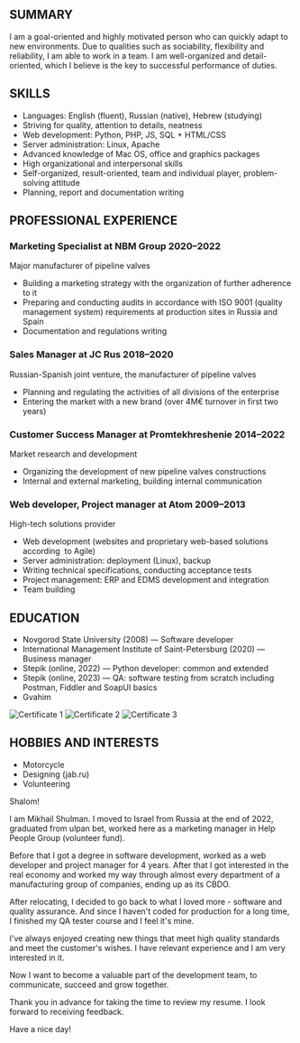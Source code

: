## SUMMARY
I am a goal-oriented and highly motivated person who can quickly adapt to new environments. Due to qualities such as sociability, flexibility and reliability, I am able to work in a team. I am well-organized and detail-oriented, which I believe is the key to successful performance of duties.

## SKILLS
- Languages: English (fluent), Russian (native), Hebrew (studying)
- Striving for quality, attention to details, neatness
- Web development: Python, PHP, JS, SQL + HTML/CSS
- Server administration: Linux, Apache
- Advanced knowledge of Mac OS, office and graphics packages 
- High organizational and interpersonal skills
- Self-organized, result-oriented, team and individual player, problem-solving attitude
- Planning, report and documentation writing

## PROFESSIONAL EXPERIENCE
### Marketing Specialist at NBM Group 2020–2022
Major manufacturer of pipeline valves
- Building a marketing strategy with the organization of further adherence to it
- Preparing and conducting audits in accordance with ISO 9001 (quality management system) requirements at production sites in Russia and Spain
- Documentation and regulations writing

### Sales Manager at JC Rus 2018–2020
Russian-Spanish joint venture, the manufacturer of pipeline valves
- Planning and regulating the activities of all divisions of the enterprise
- Entering the market with a new brand (over 4M€ turnover in first two years)

### Customer Success Manager at Promtekhreshenie 2014–2022
Market research and development
- Organizing the development of new pipeline valves constructions
- Internal and external marketing, building internal communication

### Web developer, Project manager at Atom 2009–2013
High-tech solutions provider
- Web development (websites and proprietary web-based solutions according  to Agile)
- Server administration: deployment (Linux), backup
- Writing technical specifications, conducting acceptance tests
- Project management: ERP and EDMS development and integration
- Team building

## EDUCATION
- Novgorod State University (2008) — Software developer
- International Management Institute of Saint-Petersburg (2020) — Business manager
- Stepik (online, 2022) — Python developer: common and extended
- Stepik (online, 2023) — QA: software testing from scratch including Postman, Fiddler and SoapUI basics
- Gvahim

![Certificate 1](https://jab.ru/Stepik0.jpg)
![Certificate 2](https://jab.ru/Stepik1.jpg)
![Certificate 3](https://jab.ru/Stepik2.jpg)

## HOBBIES AND INTERESTS
- Motorcycle
- Designing (jab.ru)
- Volunteering



































Shalom!

I am Mikhail Shulman. I moved to Israel from Russia at the end of 2022, graduated from ulpan bet, worked here as a marketing manager in Help People Group (volunteer fund).

Before that I got a degree in software development, worked as a web developer 
and project manager for 4 years. After that I got interested in the real economy 
and worked my way through almost every department of a manufacturing 
group of companies, ending up as its CBDO.

After relocating, I decided to go back to what I loved more - software and quality assurance. And since I haven't coded for production for a long time, I finished 
my QA tester course and I feel it's mine.

I've always enjoyed creating new things that meet high quality standards and meet 
the customer's wishes. I have relevant experience and I am very interested in it.

Now I want to become a valuable part of the development team, to communicate, succeed and grow together.

Thank you in advance for taking the time to review my resume.
I look forward to receiving feedback. 

Have a nice day!
